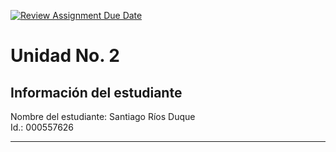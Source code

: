 [![Review Assignment Due Date](https://classroom.github.com/assets/deadline-readme-button-22041afd0340ce965d47ae6ef1cefeee28c7c493a6346c4f15d667ab976d596c.svg)](https://classroom.github.com/a/keXHnCl3)

# Unidad No. 2

## Información del estudiante

Nombre del estudiante: Santiago Ríos Duque  
Id.: 000557626

---
